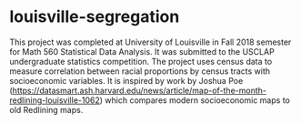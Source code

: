 # louisville-segregation

This project was completed at University of Louisville in Fall 2018 semester for Math 560 Statistical Data Analysis. It was submitted to the USCLAP undergraduate statistics competition. The project uses census data to measure correlation between racial proportions by census tracts with socioeconomic variables. It is inspired by work by Joshua Poe (https://datasmart.ash.harvard.edu/news/article/map-of-the-month-redlining-louisville-1062) which compares modern socioeconomic maps to old Redlining maps.
